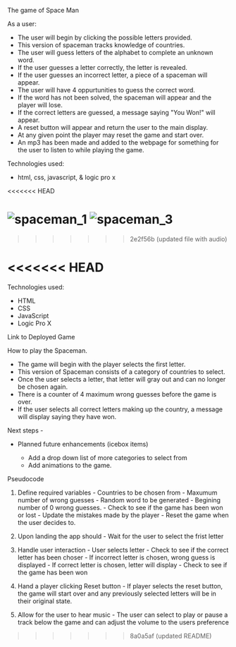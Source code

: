The game of Space Man

As a user: 
  
  - The user will begin by clicking the possible letters 
    provided.
  - This version of spaceman tracks knowledge of 
    countries.
  - The user will guess letters of the alphabet to 
    complete an unknown word.
  - If the user guesses a letter correctly, the letter is 
    revealed.
  - If the user guesses an incorrect letter, a piece of a 
    spaceman will appear. 
  - The user will have 4 oppurtunities to guess the correct word.  
  - If the word has not been solved, the spaceman will
    appear and the player will lose. 
  - If the correct letters are guessed, a message saying 
    "You Won!" will appear.
  - A reset button will appear and return the user 
    to the main display.
  - At any given point the player may reset the game 
    and start over.
  - An mp3 has been made and added to the webpage for 
    something for the user to listen to while playing
    the game.
  
Technologies used:
- html, css, javascript, & logic pro x

<<<<<<< HEAD
  #
![spaceman_1](https://user-images.githubusercontent.com/128996101/235067349-c43d1448-ef5c-4b3a-a494-a4bfc9fe5a37.jpg)
![spaceman_3](https://user-images.githubusercontent.com/128996101/235067356-81486cb2-d05f-4c31-bcec-56a925303ea2.jpg)
=======
  
>>>>>>> 2e2f56b (updated file with audio)


<<<<<<< HEAD
=======
  Technologies used:
  - HTML
  - CSS
  - JavaScript
  - Logic Pro X

  Link to Deployed Game 

  How to play the Spaceman.

  - The game will begin with the player selects the first letter.
  - This version of Spaceman consists of a category of countries to select. 
  - Once the user selects a letter, that letter will gray out and can no longer
    be chosen again. 
  - There is a counter of 4 maximum wrong guesses before the game is over.
  - If the user selects all correct letters making up the country,
    a message will display saying they have won.
  
  Next steps -
  - Planned future enhancements (icebox items)

    - Add a drop down list of more categories to select from
    - Add animations to the game.
  

  Pseudocode

  1. Define required variables
    - Countries to be chosen from
    - Maxumum number of wrong guesses
    - Random word to be generated
    - Begining number of 0 wrong guesses. 
    - Check to see if the game has been won or lost
    - Update the mistakes made by the player
    - Reset the game when the user decides to. 
  
  2. Upon landing the app should
    - Wait for the user to select the frist letter
  
  3. Handle user interaction
    - User selects letter
    - Check to see if the correct letter has been choser
    - If incorrect letter is chosen, wrong guess is displayed
    - If correct letter is chosen, letter will display
    - Check to see if the game has been won
  
  4. Hand a player clicking Reset button
    - If player selects the reset button, the game will start over 
      and any previously selected letters will be in their original state. 
  
  5. Allow for the user to hear music
    - The user can select to play or pause a track below the game
      and can adjust the volume to the users preference 



>>>>>>> 8a0a5af (updated README)
